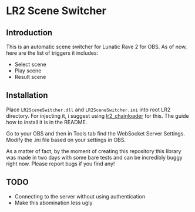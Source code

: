 ﻿# LR2 Scene Switcher

## Introduction
This is an automatic scene switcher for Lunatic Rave 2 for OBS.
As of now, here are the list of triggers it includes:
- Select scene
- Play scene
- Result scene


## Installation

Place `LR2SceneSwitcher.dll` and `LR2SceneSwitcher.ini` into root LR2 directory. For injecting it, i suggest using [lr2_chainloader](https://github.com/SayakaIsBaka/lr2_chainload) for this. The guide how to install it is in the README.

Go to your OBS and then in Tools tab find the WebSocket Server Settings. 
Modify the .ini file based on your settings in OBS.

As a matter of fact, by the moment of creating this repository this library was made in two days
with some bare tests and can be incredibly buggy right now. Please report bugs if you find any!

## TODO
- Connecting to the server without using authentication
- Make this abomination less ugly
